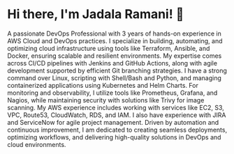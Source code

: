 # Hi there, I'm Jadala Ramani! 👋

A passionate DevOps Professional with 3 years of hands-on experience in AWS Cloud and DevOps practices. I specialize in building, automating, and optimizing cloud infrastructure using tools like Terraform, Ansible, and Docker, ensuring scalable and resilient environments. My expertise comes across CI/CD pipelines with Jenkins and GitHub Actions, along with agile development supported by efficient Git branching strategies. I have a strong command over Linux, scripting with Shell/Bash and Python, and managing containerized applications using Kubernetes and Helm Charts. For monitoring and observability, I utilize tools like Prometheus, Grafana, and Nagios, while maintaining security with solutions like Trivy for image scanning. My AWS experience includes working with services like EC2, S3, VPC, Route53, CloudWatch, RDS, and IAM. I also have experience with JIRA and ServiceNow for agile project management. Driven by automation and continuous improvement, I am dedicated to creating seamless deployments, optimizing workflows, and delivering high-quality solutions in DevOps and cloud environments.
